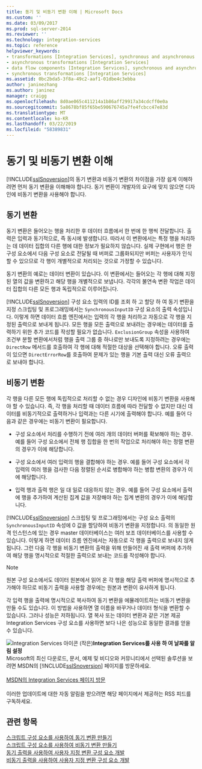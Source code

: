```yaml
---
title: 동기 및 비동기 변환 이해 | Microsoft Docs
ms.custom: ''
ms.date: 03/09/2017
ms.prod: sql-server-2014
ms.reviewer: ''
ms.technology: integration-services
ms.topic: reference
helpviewer_keywords:
- transformations [Integration Services], synchronous and asynchronous
- asynchronous transformations [Integration Services]
- data flow components [Integration Services], synchronous and asynchronous
- synchronous transformations [Integration Services]
ms.assetid: 0bc2bda5-3f8a-49c2-aaf1-01dbe4c3ebba
author: janinezhang
ms.author: janinez
manager: craigg
ms.openlocfilehash: 8d0ae065c411214a1b86aff29917a34cdcff0e0a
ms.sourcegitcommit: 5a8678bf85f65be590676745a7fe4fcbcc47e83d
ms.translationtype: MT
ms.contentlocale: ko-KR
ms.lasthandoff: 03/22/2019
ms.locfileid: "58389831"
---
```

# <a name="understanding-synchronous-and-asynchronous-transformations"></a>동기 및 비동기 변환 이해
  [!INCLUDE[ssISnoversion](../includes/ssisnoversion-md.md)]의 동기 변환과 비동기 변환의 차이점을 가장 쉽게 이해하려면 먼저 동기 변환을 이해해야 합니다. 동기 변환이 개발자의 요구에 맞지 않으면 디자인에 비동기 변환을 사용해야 합니다.  
  
## <a name="synchronous-transformations"></a>동기 변환  
 동기 변환은 들어오는 행을 처리한 후 데이터 흐름에서 한 번에 한 행씩 전달합니다. 출력은 입력과 동기적으로, 즉 동시에 발생합니다. 따라서 이 변환에서는 특정 행을 처리하는 데 데이터 집합의 다른 행에 대한 정보가 필요하지 않습니다. 실제 구현에서 행은 한 구성 요소에서 다음 구성 요소로 전달될 때 버퍼로 그룹화되지만 버퍼는 사용자가 인식할 수 있으므로 각 행이 개별적으로 처리되는 것으로 가정할 수 있습니다.  
  
 동기 변환의 예로는 데이터 변환이 있습니다. 이 변환에서는 들어오는 각 행에 대해 지정된 열의 값을 변환하고 해당 행을 개별적으로 보냅니다. 각각의 불연속 변환 작업은 데이터 집합의 다른 모든 행과 독립적으로 이루어집니다.  
  
 [!INCLUDE[ssISnoversion](../includes/ssisnoversion-md.md)] 구성 요소 입력의 ID를 조회 하 고 할당 하 여 동기 변환을 지정 스크립팅 및 프로그래밍에서는 `SynchronousInputID` 구성 요소의 출력 속성입니다. 이렇게 하면 데이터 흐름 엔진에서는 입력의 각 행을 처리하고 자동으로 각 행을 지정된 출력으로 보내게 됩니다. 모든 행을 모든 출력으로 보내려는 경우에는 데이터를 출력하기 위한 추가 코드를 작성할 필요가 없습니다. `ExclusionGroup` 속성을 사용하여 조건부 분할 변환에서처럼 행을 출력 그룹 중 하나로만 보내도록 지정하려는 경우에는 `DirectRow` 메서드를 호출하여 각 행에 대해 적절한 대상을 선택해야 합니다. 오류 출력이 있으면 `DirectErrorRow`를 호출하여 문제가 있는 행을 기본 출력 대신 오류 출력으로 보내야 합니다.  
  
## <a name="asynchronous-transformations"></a>비동기 변환  
 각 행을 다른 모든 행에 독립적으로 처리할 수 없는 경우 디자인에 비동기 변환을 사용해야 할 수 있습니다. 즉, 각 행을 처리할 때 데이터 흐름에 따라 전달할 수 없지만 대신 데이터를 비동기적으로 출력하거나 입력과는 다른 시기에 출력해야 합니다. 예를 들어 다음과 같은 경우에는 비동기 변환이 필요합니다.  
  
-   구성 요소에서 처리를 수행하기 전에 여러 개의 데이터 버퍼를 확보해야 하는 경우. 예를 들어 구성 요소에서 전체 행 집합을 한 번의 작업으로 처리해야 하는 정렬 변환의 경우가 이에 해당합니다.  
  
-   구성 요소에서 여러 입력의 행을 결합해야 하는 경우. 예를 들어 구성 요소에서 각 입력의 여러 행을 검사한 다음 정렬된 순서로 병합해야 하는 병합 변환의 경우가 이에 해당합니다.  
  
-   입력 행과 출력 행은 일 대 일로 대응하지 않는 경우. 예를 들어 구성 요소에서 출력에 행을 추가하여 계산된 집계 값을 저장해야 하는 집계 변환의 경우가 이에 해당합니다.  
  
 [!INCLUDE[ssISnoversion](../includes/ssisnoversion-md.md)] 스크립팅 및 프로그래밍에서는 구성 요소 출력의 `SynchronousInputID` 속성에 0 값을 할당하여 비동기 변환을 지정합니다. 의 동일한 원격 인스턴스에 있는 경우 master 데이터베이스는 여러 보조 데이터베이스를 사용할 수 있습니다. 이렇게 하면 데이터 흐름 엔진에서는 자동으로 각 행을 출력으로 보내지 않게 됩니다. 그런 다음 각 행을 비동기 변환의 출력을 위해 만들어진 새 출력 버퍼에 추가하여 해당 행을 명시적으로 적절한 출력으로 보내는 코드를 작성해야 합니다.  
  
> [!NOTE]  
>  원본 구성 요소에서도 데이터 원본에서 읽어 온 각 행을 해당 출력 버퍼에 명시적으로 추가해야 하므로 비동기 출력을 사용할 경우에는 원본과 변환이 유사하게 됩니다.  
  
 각 입력 행을 출력에 명시적으로 복사하여 동기 변환을 에뮬레이트하는 비동기 변환을 만들 수도 있습니다. 이 방법을 사용하면 열 이름을 바꾸거나 데이터 형식을 변환할 수 있습니다. 그러나 성능은 저하됩니다. 열 복사 또는 데이터 변환과 같은 기본 제공 Integration Services 구성 요소를 사용하면 보다 나은 성능으로 동일한 결과를 얻을 수 있습니다.  
  
![Integration Services 아이콘 (작은)](media/dts-16.gif "Integration Services 아이콘 (작은)")**Integration Services를 사용 하 여 날짜를 알림 설정**<br /> Microsoft의 최신 다운로드, 문서, 예제 및 비디오와 커뮤니티에서 선택된 솔루션을 보려면 MSDN의 [!INCLUDE[ssISnoversion](../includes/ssisnoversion-md.md)] 페이지를 방문하세요.<br /><br /> [MSDN의 Integration Services 페이지 방문](https://go.microsoft.com/fwlink/?LinkId=136655)<br /><br /> 이러한 업데이트에 대한 자동 알림을 받으려면 해당 페이지에서 제공하는 RSS 피드를 구독하세요.  
  
## <a name="see-also"></a>관련 항목  
 [스크립트 구성 요소를 사용하여 동기 변환 만들기](data-flow/transformations/script-component.md)   
 [스크립트 구성 요소를 사용하여 비동기 변환 만들기](extending-packages-scripting-data-flow-script-component-types/creating-an-asynchronous-transformation-with-the-script-component.md)   
 [동기 출력을 사용하여 사용자 지정 변환 구성 요소 개발](extending-packages-custom-objects-data-flow-types/developing-a-custom-transformation-component-with-synchronous-outputs.md)   
 [비동기 출력을 사용하여 사용자 지정 변환 구성 요소 개발](extending-packages-custom-objects-data-flow-types/developing-a-custom-transformation-component-with-asynchronous-outputs.md)  
  
  
